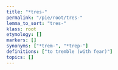 ```yaml
---
title: "*tres-"
permalink: "/pie/root/tres-"
lemma_to_sort: "tres-"
klass: root
etymology: []
markers: []
synonyms: ["*trem-", "*trep-"]
definitions: ["to tremble (with fear)"]
topics: []
---
```

